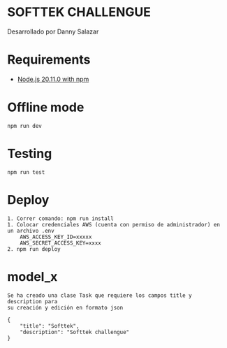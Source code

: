 # SOFTTEK CHALLENGUE

Desarrollado por Danny Salazar

# Requirements
- [Node.js 20.11.0 with npm](https://nodejs.org/en/download/releases/)


# Offline mode
    npm run dev


# Testing
    npm run test


# Deploy
    1. Correr comando: npm run install
    1. Colocar credenciales AWS (cuenta con permiso de administrador) en un archivo .env
        AWS_ACCESS_KEY_ID=xxxxx
        AWS_SECRET_ACCESS_KEY=xxxx
    2. npm run deploy


# model_x
    Se ha creado una clase Task que requiere los campos title y description para
    su creación y edición en formato json

    {
        "title": "Softtek",
        "description": "Softtek challengue"
    }

